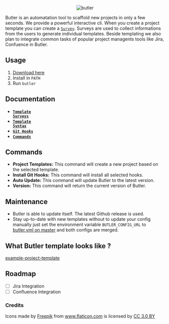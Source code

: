 <p align="center">
<img src="https://raw.githubusercontent.com/netzkern/butler/master/logo.png" alt="butler" style="max-width:100%;">
</p>

Butler is an automatation tool to scaffold new projects in only a few seconds. We provide a powerful interactive cli.
When you create a project template you can create a [`Survey`](/docs/templateSurveys.md). Surveys are used to collect informations from the users to generate individual templates. Beside templating we also plan to integrate common tasks of popular project managents tools like Jira, Confuence in Butler.

## Usage

1. [Download here](https://github.com/netzkern/butler/releases)
2. Install in `PATH`
3. Run `butler`

## Documentation

* <a href="/docs/templateSurveys.md"><code><b>Template Surveys</b></code></a>
* <a href="/docs/templateSyntax.md"><code><b>Template Syntax</b></code></a>
* <a href="/docs/gitHooks.md"><code><b>Git Hooks</b></code></a>
* <a href="#commands"><code><b>Commands</b></code></a>

## Commands

- **Project Templates:** This command will create a new project based on the selected template.
- **Install Git Hooks:** This command will install all selected hooks.
- **Auto Update:** This command will update Butler to the latest version.
- **Version:** This command will return the current version of Butler.

## Maintenance

- Butler is able to update itself. The latest Github release is used.
- Stay up-to-date with new templates without to update your config manually just set the environment variable `BUTLER_CONFIG_URL` to [butler.yml on master](https://raw.githubusercontent.com/netzkern/butler/master/butler.yml) and both configs are merged.

## What Butler template looks like ?

[example-project-template](https://github.com/netzkern/example-project-template)

## Roadmap

- [ ] Jira Integration
- [ ] Confluence Integration

### Credits

<div>Icons made by <a href="http://www.freepik.com" title="Freepik">Freepik</a> from <a href="https://www.flaticon.com/" title="Flaticon">www.flaticon.com</a> is licensed by <a href="http://creativecommons.org/licenses/by/3.0/" title="Creative Commons BY 3.0" target="_blank">CC 3.0 BY</a></div>
